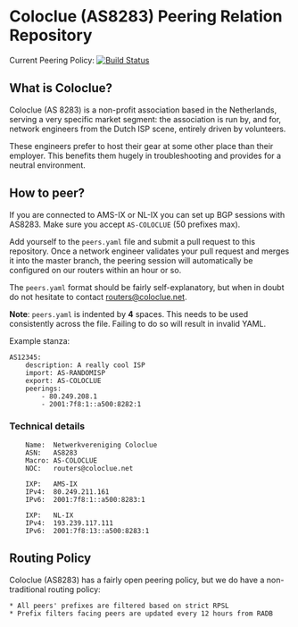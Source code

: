 Coloclue (AS8283) Peering Relation Repository
==============================================

Current Peering Policy: [![Build Status](https://travis-ci.org/coloclue/peering.svg?branch=master)](https://travis-ci.org/coloclue/peering)

## What is Coloclue? ##

Coloclue (AS 8283) is a non-profit association based in the Netherlands, serving
a very specific market segment: the association is run by, and for, network
engineers from the Dutch ISP scene, entirely driven by volunteers.

These engineers prefer to host their gear at some other place than their
employer. This benefits them hugely in troubleshooting and provides for a
neutral environment.

## How to peer? ##

If you are connected to AMS-IX or NL-IX you can set up BGP sessions with AS8283.
Make sure you accept `AS-COLOCLUE` (50 prefixes max).

Add yourself to the `peers.yaml` file and submit a pull request to this
repository. Once a network engineer validates your pull request and merges it
into the master branch, the peering session will automatically be configured on
our routers within an hour or so.

The `peers.yaml` format should be fairly self-explanatory, but when in doubt do
not hesitate to contact routers@coloclue.net.

**Note**: `peers.yaml` is indented by **4** spaces. This needs to be used
consistently across the file. Failing to do so will result in invalid YAML.

Example stanza:

```
AS12345:
    description: A really cool ISP
    import: AS-RANDOMISP
    export: AS-COLOCLUE
    peerings:
        - 80.249.208.1
        - 2001:7f8:1::a500:8282:1
```

### Technical details ###

```
    Name:  Netwerkvereniging Coloclue
    ASN:   AS8283
    Macro: AS-COLOCLUE
    NOC:   routers@coloclue.net

    IXP:   AMS-IX
    IPv4:  80.249.211.161
    IPv6:  2001:7f8:1::a500:8283:1
    
    IXP:   NL-IX
    IPv4:  193.239.117.111
    IPv6:  2001:7f8:13::a500:8283:1 

```

## Routing Policy ##

Coloclue (AS8283) has a fairly open peering policy, but we do have a
non-traditional routing policy:
    
    * All peers' prefixes are filtered based on strict RPSL
    * Prefix filters facing peers are updated every 12 hours from RADB

